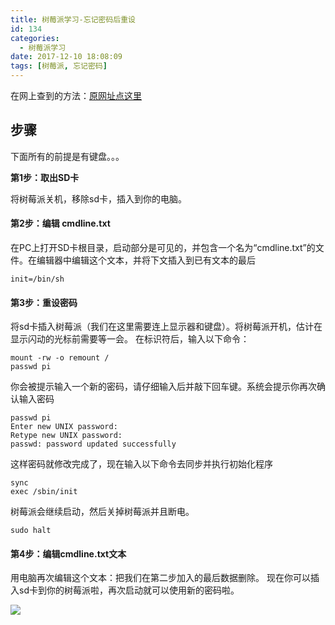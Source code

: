 ```yaml
---
title: 树莓派学习-忘记密码后重设
id: 134
categories:
  - 树莓派学习
date: 2017-12-10 18:08:09
tags: [树莓派, 忘记密码]
---
```


在网上查到的方法：[原网址点这里](http://shumeipai.nxez.com/2017/02/17/how-to-reset-a-forgotten-raspberry-pi-password.html)

## 步骤

下面所有的前提是有键盘。。。

**第1步：取出SD卡**

将树莓派关机，移除sd卡，插入到你的电脑。

#### 第2步：编辑 cmdline.txt

在PC上打开SD卡根目录，启动部分是可见的，并包含一个名为“cmdline.txt”的文件。在编辑器中编辑这个文本，并将下文插入到已有文本的最后
``` text 
init=/bin/sh 
```
#### 第3步：重设密码

<!--more-->

将sd卡插入树莓派（我们在这里需要连上显示器和键盘）。将树莓派开机，估计在显示闪动的光标前需要等一会。
在标识符后，输入以下命令：
``` shell
mount -rw -o remount /
passwd pi
``` 
你会被提示输入一个新的密码，请仔细输入后并敲下回车键。系统会提示你再次确认输入密码
``` shell 
passwd pi
Enter new UNIX password:
Retype new UNIX password:
passwd: password updated successfully 
```
这样密码就修改完成了，现在输入以下命令去同步并执行初始化程序
``` shell 
sync
exec /sbin/init 
```
树莓派会继续启动，然后关掉树莓派并且断电。
``` shell 
sudo halt 
```

#### 第4步：编辑cmdline.txt文本

用电脑再次编辑这个文本：把我们在第二步加入的最后数据删除。
现在你可以插入sd卡到你的树莓派啦，再次启动就可以使用新的密码啦。

![](/img/xjy/smp003.png)